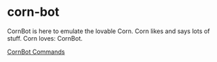 # corn-bot
CornBot is here to emulate the lovable Corn.  Corn likes and says lots of stuff. Corn loves: CornBot.

[CornBot Commands](commands.md)
